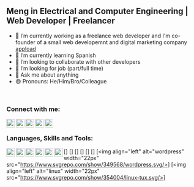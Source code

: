 ## Meng in Electrical and Computer Engineering | Web Developer | Freelancer

- 🔭 I’m currently working as a freelance web developer and I'm co-founder of a small web developemnt and digital marketing company [appload][business-website]
- 🌱 I’m currently learning Spanish
- 👯 I’m looking to collaborate with other developers
- 🤔 I’m looking for job (part/full time)
- 💬 Ask me about anything
- 😄 Pronouns: He/Him/Bro/Colleague

<br>

### Connect with me:
[<img align="left" alt="personal-website" width="22px" src="https://www.svgrepo.com/show/40309/earth-globe.svg"/>][personal-website]
[<img align="left" alt="business-website" width="22px" src="https://appload.gr/wp-content/uploads/2021/08/Favicon_3x-120x120.png"/>][business-website]
[<img align="left" alt="facebook" width="22px" src="https://www.svgrepo.com/show/138943/facebook.svg"/>][facebook]
[<img align="left" alt="instagram" width="22px" src="https://www.svgrepo.com/show/157806/instagram.svg"/>][instagram]
[<img align="left" alt="linkedin" width="22px" src="https://www.svgrepo.com/show/138936/linkedin.svg"/>][linkedin]

<br>

### Languages, Skills and Tools:

[<img align="left" alt="html" width="22px" src="https://www.svgrepo.com/show/353884/html-5.svg"/>]
[<img align="left" alt="css" width="22px" src="https://www.svgrepo.com/show/349330/css3.svg"/>]
[<img align="left" alt="js" width="22px" src="https://www.svgrepo.com/show/349419/javascript.svg"/>]
[<img align="left" alt="react" width="22px" src="https://www.svgrepo.com/show/354259/react.svg"/>]
[<img align="left" alt="node" width="22px" src="https://www.svgrepo.com/show/303266/nodejs-icon-logo.svg"/>]
[<img align="left" alt="sql" width="22px" src="https://www.svgrepo.com/show/341068/sql.svg"/>]
[<img align="left" alt="wordpress" width="22px" src="https://www.svgrepo.com/show/349568/wordpress.svg/>]
[<img align="left" alt="linux" width="22px" src="https://www.svgrepo.com/show/354004/linux-tux.svg/>]

      
[business-website]: https://appload.gr
[personal-website]: https://lvarnavas.com      
[facebook]: https://facebook.com/lampros.varnavas
[instagram]: https://instagram.com/lvarnavas
[linkedin]: https://www.linkedin.com/in/lampros-varnavas-341a68223
